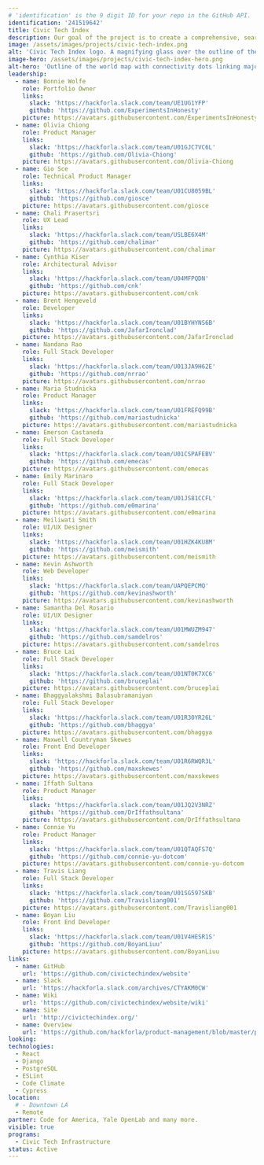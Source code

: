 ```yaml
---
# 'identification' is the 9 digit ID for your repo in the GitHub API.
identification: '241519642'
title: Civic Tech Index
description: Our goal of the project is to create a comprehensive, searchable index of all civic tech open source software projects around the world. We have created the framework and an interest list. We are currently working on building out the website and other marketing tools that demonstrate the power of the index.
image: /assets/images/projects/civic-tech-index.png
alt: 'Civic Tech Index logo. A magnifying glass over the outline of the world map on the left "Civic Tech Index" on the right.'
image-hero: /assets/images/projects/civic-tech-index-hero.png
alt-hero: 'Outline of the world map with connectivity dots linking major cities on each continent.'
leadership:
  - name: Bonnie Wolfe
    role: Portfolio Owner
    links:
      slack: 'https://hackforla.slack.com/team/UE1UG1YFP'
      github: 'https://github.com/ExperimentsInHonesty'
    picture: https://avatars.githubusercontent.com/ExperimentsInHonesty
  - name: Olivia Chiong
    role: Product Manager
    links:
      slack: 'https://hackforla.slack.com/team/U01GJC7VC6L'
      github: 'https://github.com/Olivia-Chiong'
    picture: https://avatars.githubusercontent.com/Olivia-Chiong
  - name: Gio Sce
    role: Technical Product Manager
    links:
      slack: 'https://hackforla.slack.com/team/U01CU8059BL'
      github: 'https://github.com/giosce'
    picture: https://avatars.githubusercontent.com/giosce
  - name: Chali Prasertsri
    role: UX Lead
    links:
      slack: 'https://hackforla.slack.com/team/USLBE6X4M'
      github: 'https://github.com/chalimar'
    picture: https://avatars.githubusercontent.com/chalimar
  - name: Cynthia Kiser
    role: Architectural Advisor
    links: 
      slack: 'https://hackforla.slack.com/team/U04MFPQDN'
      github: 'https://github.com/cnk'
    picture: https://avatars.githubusercontent.com/cnk
  - name: Brent Hengeveld
    role: Developer
    links:
      slack: 'https://hackforla.slack.com/team/U01BYHYNS6B'
      github: 'https://github.com/JafarIronclad'
    picture: https://avatars.githubusercontent.com/JafarIronclad
  - name: Nandana Rao
    role: Full Stack Developer
    links:
      slack: 'https://hackforla.slack.com/team/U013JA9H62E'
      github: 'https://github.com/nrrao'
    picture: https://avatars.githubusercontent.com/nrrao
  - name: Maria Studnicka
    role: Product Manager
    links:
      slack: 'https://hackforla.slack.com/team/U01FREFQ99B'
      github: 'https://github.com/mariastudnicka'
    picture: https://avatars.githubusercontent.com/mariastudnicka
  - name: Emerson Castaneda
    role: Full Stack Developer
    links:
      slack: 'https://hackforla.slack.com/team/U01CSPAFEBV'
      github: 'https://github.com/emecas'
    picture: https://avatars.githubusercontent.com/emecas
  - name: Emily Marinaro
    role: Full Stack Developer
    links:
      slack: 'https://hackforla.slack.com/team/U01JS81CCFL'
      github: 'https://github.com/e0marina'
    picture: https://avatars.githubusercontent.com/e0marina
  - name: Meiliwati Smith
    role: UI/UX Designer
    links:
      slack: 'https://hackforla.slack.com/team/U01HZK4KU8M'
      github: 'https://github.com/meismith'
    picture: https://avatars.githubusercontent.com/meismith
  - name: Kevin Ashworth
    role: Web Developer
    links:
      slack: 'https://hackforla.slack.com/team/UAPQEPCMQ'
      github: 'https://github.com/kevinashworth'
    picture: https://avatars.githubusercontent.com/kevinashworth
  - name: Samantha Del Rosario
    role: UI/UX Designer
    links:
      slack: 'https://hackforla.slack.com/team/U01MWUZM947'
      github: 'https://github.com/samdelros'
    picture: https://avatars.githubusercontent.com/samdelros
  - name: Bruce Lai
    role: Full Stack Developer
    links:
      slack: 'https://hackforla.slack.com/team/U01NT0K7XC6'
      github: 'https://github.com/bruceplai'
    picture: https://avatars.githubusercontent.com/bruceplai
  - name: Bhaggyalakshmi Balasubramaniyan
    role: Full Stack Developer 
    links:
      slack: 'https://hackforla.slack.com/team/U01R30YR26L'
      github: 'https://github.com/bhaggya'
    picture: https://avatars.githubusercontent.com/bhaggya
  - name: Maxwell Countryman Skewes
    role: Front End Developer
    links:
      slack: 'https://hackforla.slack.com/team/U01R6RWQR3L'
      github: 'https://github.com/maxskewes'
    picture: https://avatars.githubusercontent.com/maxskewes
  - name: Iffath Sultana
    role: Product Manager
    links:
      slack: 'https://hackforla.slack.com/team/U01JQ2V3NRZ'
      github: 'https://github.com/DrIffathsultana'
    picture: https://avatars.githubusercontent.com/DrIffathsultana
  - name: Connie Yu
    role: Product Manager
    links:
      slack: 'https://hackforla.slack.com/team/U01QTAQFS7Q'
      github: 'https://github.com/connie-yu-dotcom'
    picture: https://avatars.githubusercontent.com/connie-yu-dotcom
  - name: Travis Liang
    role: Full Stack Developer
    links:
      slack: 'https://hackforla.slack.com/team/U01SG597SKB'
      github: 'https://github.com/Travisliang001'
    picture: https://avatars.githubusercontent.com/Travisliang001
  - name: Boyan Liu
    role: Front End Developer
    links:
      slack: 'https://hackforla.slack.com/team/U01V4HESR1S'
      github: 'https://github.com/BoyanLiuu'
    picture: https://avatars.githubusercontent.com/BoyanLiuu
links:
  - name: GitHub
    url: 'https://github.com/civictechindex/website'
  - name: Slack
    url: 'https://hackforla.slack.com/archives/CTYAKM0CW'
  - name: Wiki
    url: 'https://github.com/civictechindex/website/wiki'
  - name: Site
    url: 'http://civictechindex.org/'
  - name: Overview
    url: 'https://github.com/hackforla/product-management/blob/master/project-one-sheets/Civic-Tech-Index-Product-One-Sheet.pdf'
looking:
technologies:
  - React
  - Django
  - PostgreSQL
  - ESLint
  - Code Climate
  - Cypress
location:
  # - Downtown LA
  - Remote
partner: Code for America, Yale OpenLab and many more.
visible: true
programs: 
  - Civic Tech Infrastructure
status: Active
---
```

